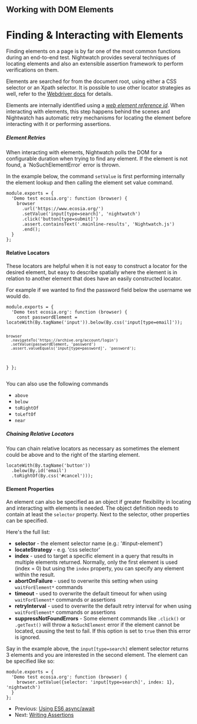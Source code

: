 ## Working with DOM Elements

<div class="page-header"><h1>Finding &amp; Interacting with Elements</h1></div>

Finding elements on a page is by far one of the most common functions during an end-to-end test. Nightwatch provides several techniques of locating elements and also an extensible assertion framework to perform verifications on them. 

Elements are searched for from the document root, using either a CSS selector or an Xpath selector. It is possible to use other locator strategies as well, refer to the [Webdriver docs][2] for details.

Elements are internally identified using a _[web element reference id][3]_. When interacting with elements, this step happens behind the scenes and Nightwatch has automatic retry mechanisms for locating the element before interacting with it or performing assertions.

<div class="alert alert-info">
<h5>Element Retries</h5>
When interacting with elements, Nightwatch polls the DOM for a configurable duration when trying to find any element. If the element is not found, a `NoSuchElementError` error is thrown. 
</div>

In the example below, the command `setValue` is first performing internally the element lookup and then calling the element set value command.  

<div class="sample-test">
<pre data-language="javascript"><code class="language-javascript">module.exports = {
  'Demo test ecosia.org': function (browser) {
    browser
      .url('https://www.ecosia.org/')
      .setValue('input[type=search]', 'nightwatch')
      .click('button[type=submit]')
      .assert.containsText('.mainline-results', 'Nightwatch.js')
      .end();
  }
};</code></pre>
</div>

#### Relative Locators

These locators are helpful when it is not easy to construct a locator for the desired element, but easy to describe spatially where the element is in relation to another element that does have an easily constructed locator.

For example if we wanted to find the password field below the username we would do.

<div class="sample-test">
<pre data-language="javascript"><code class="language-javascript">module.exports = {
  'Demo test ecosia.org': function (browser) {
    const passwordElement = locateWith(By.tagName('input')).below(By.css('input[type=email]'));

    browser
      .navigateTo('https://archive.org/account/login')
      .setValue(passwordElement, 'password')
      .assert.valueEquals('input[type=password]', 'password');
  }
};</code></pre>
</div>

You can also use the following commands

* `above`
* `below`
* `toRightOf`
* `toLeftOf`
* `near`

##### Chaining Relative Locators

You can chain relative locators as necessary as sometimes the element could be above and to the right of the starting element.

<pre data-language="javascript"><code class="language-javascript">locateWith(By.tagName('button'))
  .below(By.id('email')
  .toRightOf(By.css('#cancel')));
</code></pre>

#### Element Properties

An element can also be specified as an object if greater flexibility in locating and interacting with elements is needed. The object definition needs to contain at least the `selector` property. 
Next to the selector, other properties can be specified. 

Here's the full list:

- **selector** - the element selector name (e.g.: '#input-element')
- **locateStrategy** - e.g. 'css selector'
- **index** - used to target a specific element in a query that results in multiple elements returned. Normally, only the first element is used (index = 0) but using the `index` property, you can specify any element within the result. 
- **abortOnFailure** - used to overwrite this setting when using `waitForElement*` commands
- **timeout** - used to overwrite the default timeout for when using `waitForElement*` commands or assertions
- **retryInterval** - used to overwrite the default retry interval for when using `waitForElement*` commands or assertions
- **suppressNotFoundErrors** - Some element commands like `.click()` or `.getText()` will throw a `NoSuchElement` error if the element cannot be located, causing the test to fail. If this option is set to `true` then this error is ignored.

Say in the example above, the `input[type=search]` element selector returns 3 elements and you are interested in the second element. The element can be specified like so:

<div class="sample-test">
<pre data-language="javascript"><code class="language-javascript">module.exports = {
  'Demo test ecosia.org': function (browser) {
    browser.setValue({selector: 'input[type=search]', index: 1}, 'nightwatch')
  }
};</code></pre>
</div>

- Previous: [Using ES6 async/await](https://nightwatchjs.org/guide/using-nightwatch/using-es6-async.html)
- Next: [Writing Assertions](https://nightwatchjs.org/guide/using-nightwatch/writing-assertions.html)

[2]:	https://www.w3.org/TR/webdriver/#locator-strategies
[3]:	https://www.w3.org/TR/webdriver/#elements
